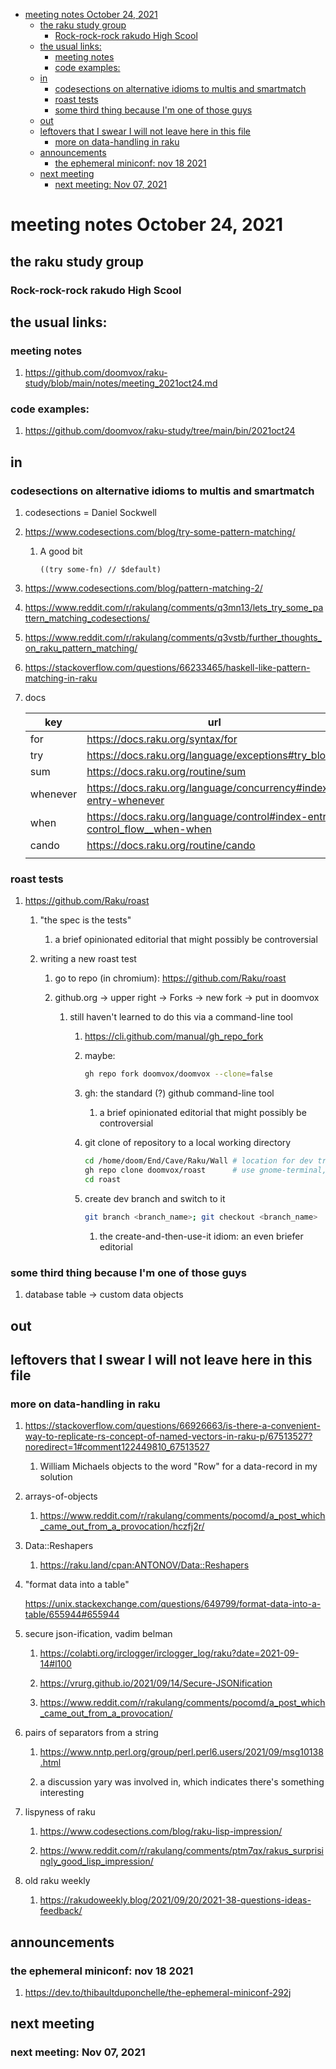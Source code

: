 - [meeting notes October 24, 2021](#org6adc326)
  - [the raku study group](#org097b437)
    - [Rock-rock-rock rakudo High Scool](#orgb2c9e99)
  - [the usual links:](#org9aa2a37)
    - [meeting notes](#org37a6f99)
    - [code examples:](#orge82cc96)
  - [in](#org81e250d)
    - [codesections on alternative idioms to multis and smartmatch](#orgc7f78e8)
    - [roast tests](#org15cc933)
    - [some third thing because I'm one of those guys](#org0e0be01)
  - [out](#org185aaab)
  - [leftovers that I swear I will not leave here in this file](#orgc54b458)
    - [more on data-handling in raku](#orgb0c399d)
  - [announcements](#org7f08c75)
    - [the ephemeral miniconf: nov 18 2021](#org527f294)
  - [next meeting](#org4d080e7)
    - [next meeting: Nov 07, 2021](#org21b1a79)


<a id="org6adc326"></a>

# meeting notes October 24, 2021


<a id="org097b437"></a>

## the raku study group


<a id="orgb2c9e99"></a>

### Rock-rock-rock rakudo High Scool


<a id="org9aa2a37"></a>

## the usual links:


<a id="org37a6f99"></a>

### meeting notes

1.  <https://github.com/doomvox/raku-study/blob/main/notes/meeting_2021oct24.md>


<a id="orge82cc96"></a>

### code examples:

1.  <https://github.com/doomvox/raku-study/tree/main/bin/2021oct24>


<a id="org81e250d"></a>

## in


<a id="orgc7f78e8"></a>

### codesections on alternative idioms to multis and smartmatch

1.  codesections = Daniel Sockwell

2.  <https://www.codesections.com/blog/try-some-pattern-matching/>

    1.  A good bit
    
        ```perl6
        ((try some-fn) // $default)
        ```

3.  <https://www.codesections.com/blog/pattern-matching-2/>

4.  <https://www.reddit.com/r/rakulang/comments/q3mn13/lets_try_some_pattern_matching_codesections/>

5.  <https://www.reddit.com/r/rakulang/comments/q3vstb/further_thoughts_on_raku_pattern_matching/>

6.  <https://stackoverflow.com/questions/66233465/haskell-like-pattern-matching-in-raku>

7.  docs

    | key      | url                                                                          |  |
    |-------- |---------------------------------------------------------------------------- |--- |
    | for      | <https://docs.raku.org/syntax/for>                                           |  |
    | try      | <https://docs.raku.org/language/exceptions#try_blocks>                       |  |
    | sum      | <https://docs.raku.org/routine/sum>                                          |  |
    | whenever | <https://docs.raku.org/language/concurrency#index-entry-whenever>            |  |
    | when     | <https://docs.raku.org/language/control#index-entry-control_flow__when-when> |  |
    | cando    | <https://docs.raku.org/routine/cando>                                        |  |
    |          |                                                                              |  |


<a id="org15cc933"></a>

### roast tests

1.  <https://github.com/Raku/roast>

    1.  "the spec is the tests"
    
        1.  a brief opinionated editorial that might possibly be controversial
    
    2.  writing a new roast test
    
        1.  go to repo (in chromium): <https://github.com/Raku/roast>
        
        2.  github.org -> upper right -> Forks -> new fork -> put in doomvox
        
            1.  still haven't learned to do this via a command-line tool
            
                1.  <https://cli.github.com/manual/gh_repo_fork>
                
                2.  maybe:
                
                    ```sh
                    gh repo fork doomvox/doomvox --clone=false
                    ```
                
                3.  gh: the standard (?) github command-line tool
                
                    1.  a brief opinionated editorial that might possibly be controversial
                
                4.  git clone of repository to a local working directory
                
                    ```sh
                    cd /home/doom/End/Cave/Raku/Wall # location for dev trees
                    gh repo clone doomvox/roast      # use gnome-terminal, not emacs shell 
                    cd roast
                    ```
                
                5.  create dev branch and switch to it
                
                    ```sh
                    git branch <branch_name>; git checkout <branch_name>
                    ```
                    
                    1.  the create-and-then-use-it idiom: an even briefer editorial


<a id="org0e0be01"></a>

### some third thing because I'm one of those guys

1.  database table -> custom data objects


<a id="org185aaab"></a>

## out


<a id="orgc54b458"></a>

## leftovers that I swear I will not leave here in this file


<a id="orgb0c399d"></a>

### more on data-handling in raku

1.  <https://stackoverflow.com/questions/66926663/is-there-a-convenient-way-to-replicate-rs-concept-of-named-vectors-in-raku-p/67513527?noredirect=1#comment122449810_67513527>

    1.  William Michaels objects to the word "Row" for a data-record in my solution

2.  arrays-of-objects

    1.  <https://www.reddit.com/r/rakulang/comments/pocomd/a_post_which_came_out_from_a_provocation/hczfj2r/>

3.  Data::Reshapers

    1.  <https://raku.land/cpan:ANTONOV/Data::Reshapers>

4.  "format data into a table"

    <https://unix.stackexchange.com/questions/649799/format-data-into-a-table/655944#655944>

5.  secure json-ification, vadim belman

    1.  <https://colabti.org/irclogger/irclogger_log/raku?date=2021-09-14#l100>
    
    2.  <https://vrurg.github.io/2021/09/14/Secure-JSONification>
    
    3.  <https://www.reddit.com/r/rakulang/comments/pocomd/a_post_which_came_out_from_a_provocation/>

6.  pairs of separators from a string

    1.  <https://www.nntp.perl.org/group/perl.perl6.users/2021/09/msg10138.html>
    
    2.  a discussion yary was involved in, which indicates there's something interesting

7.  lispyness of raku

    1.  <https://www.codesections.com/blog/raku-lisp-impression/>
    
    2.  <https://www.reddit.com/r/rakulang/comments/ptm7qx/rakus_surprisingly_good_lisp_impression/>

8.  old raku weekly

    1.  <https://rakudoweekly.blog/2021/09/20/2021-38-questions-ideas-feedback/>


<a id="org7f08c75"></a>

## announcements


<a id="org527f294"></a>

### the ephemeral miniconf: nov 18 2021

1.  <https://dev.to/thibaultduponchelle/the-ephemeral-miniconf-292j>


<a id="org4d080e7"></a>

## next meeting


<a id="org21b1a79"></a>

### next meeting: Nov 07, 2021
